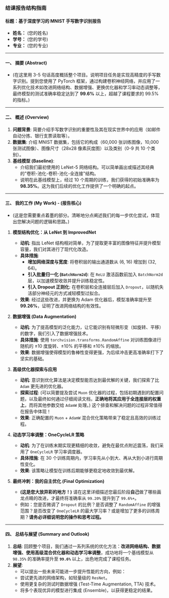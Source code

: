 ### **结课报告结构指南**

#### **标题：基于深度学习的 MNIST 手写数字识别报告**

*   **姓名：** (您的姓名)
*   **学号：** (您的学号)
*   **专业：** (您的专业)

---

#### **一、 摘要 (Abstract)**

*   (在这里用 3-5 句话高度概括整个项目。说明项目任务是实现高精度的手写数字识别。提到您使用了 PyTorch 框架，通过构建卷积神经网络，并应用了一系列优化技术如改进网络结构、数据增强、更换优化器和学习率动态调整等，最终模型的测试准确率稳定达到了 **99.6%** 以上，超越了课程要求的 99.5% 的指标。)

---

#### **二、 概述 (Overview)**

1.  **问题背景**: 简要介绍手写数字识别的重要性及其在现实世界中的应用（如邮件自动分拣、银行支票读取等）。
2.  **数据集**: 介绍 MNIST 数据集，包括它的构成（60,000 张训练图像，10,000 张测试图像）、图像尺寸（28x28 像素灰度图）以及类别（0-9 共 10 个类别）。
3.  **基线模型 (Baseline)**:
    *   介绍我们最初使用的 LeNet-5 网络结构。可以简单画出或描述其经典的"卷积-池化-卷积-池化-全连接"结构。
    *   说明在此基线模型上，经过 10 个周期的训练，我们获得的初始准确率为 **98.35%**。这为我们后续的优化工作提供了一个明确的起点。

---

#### **三、 我的工作 (My Work) - (报告核心)**

*   (这是您需要重点着墨的部分。清晰地分点阐述我们的每一步优化尝试，体现出您解决问题的逻辑和思路。)

1.  **模型结构优化：从 LeNet 到 ImprovedNet**
    *   **动机**: 指出 LeNet 结构相对简单，为了提取更丰富的图像特征并提升模型容量，我们对其进行了现代化改造。
    *   **具体措施**:
        *   **增加网络深度与宽度**: 将卷积层的输出通道数从 (6, 16) 增加到 (32, 64)。
        *   **引入批量归一化 (`BatchNorm2d`)**: 在 `ReLU` 激活函数前加入 `BatchNorm2d` 层，以加速模型收敛并提升训练稳定性。
        *   **引入 Dropout 正则化**: 在卷积层和全连接层后加入 `Dropout`，以随机失活部分神经元的方式减轻模型过拟合。
    *   **效果**: 经过这些改进，并更换为 Adam 优化器后，模型准确率提升至 **99.26%**，证明了改进网络结构的有效性。

2.  **数据增强 (Data Augmentation)**
    *   **动机**: 为了提高模型的泛化能力，让它能识别有轻微形变（如旋转、平移）的数字，我们引入了数据增强技术。
    *   **具体措施**: 使用 `torchvision.transforms.RandomAffine` 对训练图像进行随机的 ±10 度旋转、±10% 的平移和 ±10% 的缩放。
    *   **效果**: 数据增强使得模型的鲁棒性变得更强，为后续冲击更高准确率打下了坚实的基础。

3.  **高级优化器探索与应用**
    *   **动机**: 意识到优化算法是决定模型能否达到最优解的关键，我们探索了比 `Adam` 更先进的优化器。
    *   **探索过程**: (可以简要提及尝试 `Muon` 优化器的过程，包括初期遇到的配置问题，以及最终如何通过仔细阅读文档，**正确地将其应用于全连接层的权重上**，而将其他参数交给 `AdamW` 处理。) 这个排查和解决问题的过程非常值得在报告中体现！
    *   **效果**: 正确配置的 `Muon` + `AdamW` 混合优化策略带来了稳定且高效的训练过程。

4.  **动态学习率调整：OneCycleLR 策略**
    *   **动机**: 为了在训练末期实现更精细的收敛，避免在最优点附近震荡，我们采用了 `OneCycleLR` 学习率调度器。
    *   **具体措施**: 在 30 个训练周期内，学习率先从小到大、再从大到小进行周期性变化。
    *   **效果**: 该策略让模型在训练后期能够更稳定地收敛到最优解。

5.  **最终冲刺：我的自主优化 (Final Optimization)**
    *   **(这是您大放异彩的地方！)** 请在这里详细描述您最后阶段**自己**做了哪些画龙点睛的改进，才最终将准确率从 `99.20%` 提升到了 `99.6%+`。
    *   例如：您是否微调了 `Dropout` 的比例？是否调整了 `RandomAffine` 的增强范围？是否改变了 `OneCycleLR` 的最大学习率？或是增加了更多的训练周期？**请务必详细说明您的操作和思考过程。**

---

#### **四、 总结与展望 (Summary and Outlook)**

1.  **总结**: 回顾整个项目，我们通过一系列系统的优化方法：**改进网络结构、数据增强、使用高级混合优化器和动态学习率调整**，成功地将一个基线模型从 `98.35%` 的准确率提升至 **`99.6%`** 以上，出色地完成了课程任务。
2.  **展望**:
    *   可以提出一些未来可能进一步提升性能的方向，例如：
    *   尝试更先进的网络架构，如轻量级的 `ResNet`。
    *   使用更复杂的测试时数据增强 (Test-Time Augmentation, TTA) 技术。
    *   将多个表现优异的模型进行集成 (Ensemble)，以获得更稳定的结果。 
